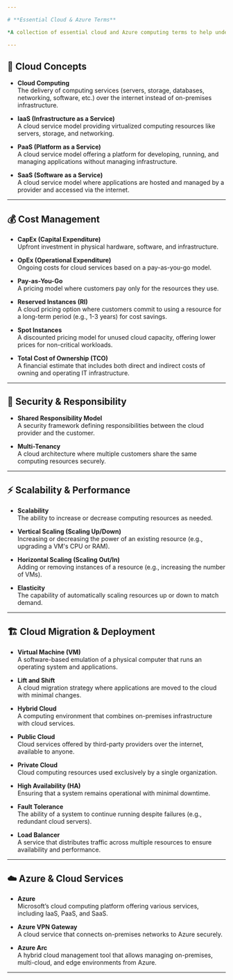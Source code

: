 ```yaml
---

# **Essential Cloud & Azure Terms**  

*A collection of essential cloud and Azure computing terms to help understand fundamental concepts.*  

---  
```


## 📌 **Cloud Concepts**  

- **Cloud Computing**  
  The delivery of computing services (servers, storage, databases, networking, software, etc.) over the internet instead of on-premises infrastructure.  

- **IaaS (Infrastructure as a Service)**  
  A cloud service model providing virtualized computing resources like servers, storage, and networking.  

- **PaaS (Platform as a Service)**  
  A cloud service model offering a platform for developing, running, and managing applications without managing infrastructure.  

- **SaaS (Software as a Service)**  
  A cloud service model where applications are hosted and managed by a provider and accessed via the internet.  

---  

## 💰 **Cost Management**  

- **CapEx (Capital Expenditure)**  
  Upfront investment in physical hardware, software, and infrastructure.  

- **OpEx (Operational Expenditure)**  
  Ongoing costs for cloud services based on a pay-as-you-go model.  

- **Pay-as-You-Go**  
  A pricing model where customers pay only for the resources they use.  

- **Reserved Instances (RI)**  
  A cloud pricing option where customers commit to using a resource for a long-term period (e.g., 1-3 years) for cost savings.  

- **Spot Instances**  
  A discounted pricing model for unused cloud capacity, offering lower prices for non-critical workloads.  

- **Total Cost of Ownership (TCO)**  
  A financial estimate that includes both direct and indirect costs of owning and operating IT infrastructure.  

---  

## 🔐 **Security & Responsibility**  

- **Shared Responsibility Model**  
  A security framework defining responsibilities between the cloud provider and the customer.  

- **Multi-Tenancy**  
  A cloud architecture where multiple customers share the same computing resources securely.  

---  

## ⚡ **Scalability & Performance**  

- **Scalability**  
  The ability to increase or decrease computing resources as needed.  

- **Vertical Scaling (Scaling Up/Down)**  
  Increasing or decreasing the power of an existing resource (e.g., upgrading a VM's CPU or RAM).  

- **Horizontal Scaling (Scaling Out/In)**  
  Adding or removing instances of a resource (e.g., increasing the number of VMs).  

- **Elasticity**  
  The capability of automatically scaling resources up or down to match demand.  

---  

## 🏗️ **Cloud Migration & Deployment**  

- **Virtual Machine (VM)**  
  A software-based emulation of a physical computer that runs an operating system and applications.  

- **Lift and Shift**  
  A cloud migration strategy where applications are moved to the cloud with minimal changes.  

- **Hybrid Cloud**  
  A computing environment that combines on-premises infrastructure with cloud services.  

- **Public Cloud**  
  Cloud services offered by third-party providers over the internet, available to anyone.  

- **Private Cloud**  
  Cloud computing resources used exclusively by a single organization.  

- **High Availability (HA)**  
  Ensuring that a system remains operational with minimal downtime.  

- **Fault Tolerance**  
  The ability of a system to continue running despite failures (e.g., redundant cloud servers).  

- **Load Balancer**  
  A service that distributes traffic across multiple resources to ensure availability and performance.  

---  

## ☁️ **Azure & Cloud Services**  

- **Azure**  
  Microsoft’s cloud computing platform offering various services, including IaaS, PaaS, and SaaS.  

- **Azure VPN Gateway**  
  A cloud service that connects on-premises networks to Azure securely.  

- **Azure Arc**  
  A hybrid cloud management tool that allows managing on-premises, multi-cloud, and edge environments from Azure.  

---

